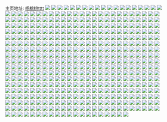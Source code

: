 主页地址: [杨桃桃tttt](https://weibo.com/u/3229241950) 
![](https://wx4.sinaimg.cn/mw2000/c07a525egy1h6fsvp24mzj20zo1jzq4a.jpg) 
![](https://wx4.sinaimg.cn/mw2000/c07a525egy1h6fr6dthxgj20ty10qn0e.jpg) 
![](https://wx4.sinaimg.cn/mw2000/c07a525egy1h6fr6f6k4zj20uy1dh78f.jpg) 
![](https://wx4.sinaimg.cn/mw2000/c07a525egy1h6fr6cyo8sj20v00wrmza.jpg) 
![](https://wx4.sinaimg.cn/mw2000/c07a525egy1h6fr6fuhzpj20wi1qatdz.jpg) 
![](https://wx4.sinaimg.cn/mw2000/c07a525egy1h6fr6gggfnj20qb1ig77z.jpg) 
![](https://wx4.sinaimg.cn/mw2000/c07a525egy1h6fr6gxahkj20to1bz76c.jpg) 
![](https://wx4.sinaimg.cn/mw2000/c07a525egy1h6fnh1cevvj20zo1sgwyg.jpg) 
![](https://wx4.sinaimg.cn/mw2000/c07a525egy1h6e7tygfkmj20u00vadhz.jpg) 
![](https://wx4.sinaimg.cn/mw2000/c07a525egy1h6cxw3gwl1j20zo2564qq.jpg) 
![](https://wx4.sinaimg.cn/mw2000/c07a525egy1h6cwy3ia9xj20zo2564qp.jpg) 
![](https://wx4.sinaimg.cn/mw2000/c07a525egy1h6cxwba4apj20zo256qv5.jpg) 
![](https://wx4.sinaimg.cn/mw2000/c07a525egy1h6cxweqiumj20zo2561kx.jpg) 
![](https://wx4.sinaimg.cn/mw2000/c07a525egy1h6cwtby5khj20zo256e3u.jpg) 
![](https://wx4.sinaimg.cn/mw2000/c07a525egy1h6cxwgshyyj20zo256qo5.jpg) 
![](https://wx4.sinaimg.cn/mw2000/c07a525egy1h6cwn1l36qj22c03401ky.jpg) 
![](https://wx4.sinaimg.cn/mw2000/c07a525egy1h6cwpfvv9xj20uq1erwfy.jpg) 
![](https://wx4.sinaimg.cn/mw2000/c07a525egy1h6cvztp5hyj22c0340e82.jpg) 
![](https://wx4.sinaimg.cn/mw2000/c07a525egy1h6cw06copgj20uw17tgmq.jpg) 
![](https://wx4.sinaimg.cn/mw2000/c07a525egy1h6bnn7qppyj21jk2237wh.jpg) 
![](https://wx4.sinaimg.cn/mw2000/c07a525egy1h6bnn6cb4vj20zk2527hi.jpg) 
![](https://wx4.sinaimg.cn/mw2000/c07a525egy1h69m5rhv21j22bc334n83.jpg) 
![](https://wx4.sinaimg.cn/mw2000/c07a525egy1h69m5t77t0j22bc3347ge.jpg) 
![](https://wx4.sinaimg.cn/mw2000/c07a525egy1h69m5no7cbj20zo0i875o.jpg) 
![](https://wx4.sinaimg.cn/mw2000/c07a525egy1h69b8zw24cj22bc334qv6.jpg) 
![](https://wx4.sinaimg.cn/mw2000/c07a525egy1h68a88asq1j20zo1m7ws7.jpg) 
![](https://wx4.sinaimg.cn/mw2000/c07a525egy1h66agcojg5j22bc3344qt.jpg) 
![](https://wx4.sinaimg.cn/mw2000/c07a525egy1h66ag7e86fj22bc334u0x.jpg) 
![](https://wx4.sinaimg.cn/mw2000/c07a525egy1h66afr675uj22bc334b2d.jpg) 
![](https://wx4.sinaimg.cn/mw2000/c07a525egy1h66afwahbnj22bc3347wk.jpg) 
![](https://wx4.sinaimg.cn/mw2000/c07a525egy1h66afz1ni6j22bc334hdt.jpg) 
![](https://wx4.sinaimg.cn/mw2000/c07a525egy1h66ag1job6j22bc3347wi.jpg) 
![](https://wx4.sinaimg.cn/mw2000/c07a525egy1h66aftvebdj22bc334npg.jpg) 
![](https://wx4.sinaimg.cn/mw2000/c07a525egy1h66ag54uhdj22bc334dxw.jpg) 
![](https://wx4.sinaimg.cn/mw2000/c07a525egy1h66ag2tvu5j21401hcjte.jpg) 
![](https://wx4.sinaimg.cn/mw2000/c07a525egy1h65c70hgqej21o0280k06.jpg) 
![](https://wx4.sinaimg.cn/mw2000/c07a525egy1h650l7jgb5j20u01imgxb.jpg) 
![](https://wx4.sinaimg.cn/mw2000/c07a525egy1h64unuc25hj22bc3341kx.jpg) 
![](https://wx4.sinaimg.cn/mw2000/c07a525egy1h63ycaeb68j20zo0jv0wi.jpg) 
![](https://wx4.sinaimg.cn/mw2000/c07a525egy1h63ycbwa5mj20zo0t1457.jpg) 
![](https://wx4.sinaimg.cn/mw2000/c07a525ely1h63lx1s6jkj20zo2561kx.jpg) 
![](https://wx4.sinaimg.cn/mw2000/c07a525ely1h63kn78dfmj20zo2564qp.jpg) 
![](https://wx4.sinaimg.cn/mw2000/c07a525egy1h61aw96oxxj20ty15gtak.jpg) 
![](https://wx4.sinaimg.cn/mw2000/c07a525egy1h61aw7s58ij20zo0po403.jpg) 
![](https://wx4.sinaimg.cn/mw2000/c07a525egy1h617lg4hs4j20nq1gc7ax.jpg) 
![](https://wx4.sinaimg.cn/mw2000/c07a525egy1h617lgs1yrj219k1tkk44.jpg) 
![](https://wx4.sinaimg.cn/mw2000/c07a525egy1h617lf5cemj219k1tkws4.jpg) 
![](https://wx4.sinaimg.cn/mw2000/c07a525egy1h60hiu7wnkj20v11lz75q.jpg) 
![](https://wx4.sinaimg.cn/mw2000/c07a525egy1h60hiuukwuj20ls0t249a.jpg) 
![](https://wx4.sinaimg.cn/mw2000/c07a525egy1h60hitekz2j20lc0sgn6a.jpg) 
![](https://wx4.sinaimg.cn/mw2000/c07a525egy1h60hivm4lxj20kq0ron76.jpg) 
![](https://wx4.sinaimg.cn/mw2000/c07a525egy1h600rm5k0sj22bc334x6p.jpg) 
![](https://wx4.sinaimg.cn/mw2000/a66d0169ly8h5z9e6ozhkj22bc3347ki.jpg) 
![](https://wx4.sinaimg.cn/mw2000/a66d0169ly8h5z9e7ttx0j22bc334n8a.jpg) 
![](https://wx4.sinaimg.cn/mw2000/a66d0169ly8h5z9eed1wgj22bc334n5l.jpg) 
![](https://wx4.sinaimg.cn/mw2000/a66d0169ly8h5z9eg6wgej22bc334woc.jpg) 
![](https://wx4.sinaimg.cn/mw2000/a66d0169ly8h5z9el8ah0j22bc33449b.jpg) 
![](https://wx4.sinaimg.cn/mw2000/a66d0169ly8h5z9es1w3tj22bc334x6q.jpg) 
![](https://wx4.sinaimg.cn/mw2000/c07a525egy1h5xxedwytcj20zo1tih4k.jpg) 
![](https://wx4.sinaimg.cn/mw2000/c07a525egy1h5x5zv14k1j20zo0jit9n.jpg) 
![](https://wx4.sinaimg.cn/mw2000/c07a525egy1h5x52gbjbcj22bc3347wh.jpg) 
![](https://wx4.sinaimg.cn/mw2000/c07a525egy1h5x52iyko8j22bc334b2a.jpg) 
![](https://wx4.sinaimg.cn/mw2000/c07a525egy1h5x52ldcv9j22bc3341ky.jpg) 
![](https://wx4.sinaimg.cn/mw2000/c07a525egy1h5x52bs1h5j22bc3341kx.jpg) 
![](https://wx4.sinaimg.cn/mw2000/c07a525egy1h5x52ndekcj22bc334x6p.jpg) 
![](https://wx4.sinaimg.cn/mw2000/c07a525egy1h5x52q52tsj22bc334e82.jpg) 
![](https://wx4.sinaimg.cn/mw2000/c07a525egy1h5x52tnimmj22bc3347wi.jpg) 
![](https://wx4.sinaimg.cn/mw2000/c07a525egy1h5x52wb1i0j23342bcb2a.jpg) 
![](https://wx4.sinaimg.cn/mw2000/c07a525egy1h5x52y98qzj22bc334tfb.jpg) 
![](https://wx4.sinaimg.cn/mw2000/c07a525egy1h5x53ec9dyj214014013z.jpg) 
![](https://wx4.sinaimg.cn/mw2000/c07a525egy1h5x53gz7zoj22c02c0b2a.jpg) 
![](https://wx4.sinaimg.cn/mw2000/c07a525egy1h5x53n3p6nj22c02c04qr.jpg) 
![](https://wx4.sinaimg.cn/mw2000/c07a525egy1h5x53d28kdj22c02c04bj.jpg) 
![](https://wx4.sinaimg.cn/mw2000/c07a525egy1h5x53a4ntuj22c02c07jx.jpg) 
![](https://wx4.sinaimg.cn/mw2000/c07a525egy1h5x530uwsij22bb332jz7.jpg) 
![](https://wx4.sinaimg.cn/mw2000/c07a525egy1h5x5345bfkj22bb332wtc.jpg) 
![](https://wx4.sinaimg.cn/mw2000/c07a525egy1h5x537ab3ij22bb332ti9.jpg) 
![](https://wx4.sinaimg.cn/mw2000/c07a525egy1h5x2c1ksjsj22bc334x6r.jpg) 
![](https://wx4.sinaimg.cn/mw2000/c07a525egy1h5x2c38w14j22bc334b2a.jpg) 
![](https://wx4.sinaimg.cn/mw2000/c07a525egy1h5x2c4pislj22bc3341ky.jpg) 
![](https://wx4.sinaimg.cn/mw2000/c07a525egy1h5x2c72antj22bc334u0z.jpg) 
![](https://wx4.sinaimg.cn/mw2000/c07a525egy1h5x2c8j5doj22bc33447b.jpg) 
![](https://wx4.sinaimg.cn/mw2000/c07a525egy1h5x2caeikwj22bc3347hz.jpg) 
![](https://wx4.sinaimg.cn/mw2000/c07a525egy1h5ws9k0a1xj22bc334nfb.jpg) 
![](https://wx4.sinaimg.cn/mw2000/c07a525egy1h5wo9khbztj20ju0qgq3h.jpg) 
![](https://wx4.sinaimg.cn/mw2000/c07a525egy1h5wo9m436lj20zo1oo4fq.jpg) 
![](https://wx4.sinaimg.cn/mw2000/c07a525egy1h5wo9k0yxaj20zo1p8wht.jpg) 
![](https://wx4.sinaimg.cn/mw2000/c07a525egy1h5vryomtaij20ux1a5q8p.jpg) 
![](https://wx4.sinaimg.cn/mw2000/c07a525egy1h5slss6mbwj20u00npjw3.jpg) 
![](https://wx4.sinaimg.cn/mw2000/c07a525egy1h5slty9upyj20u01ex782.jpg) 
![](https://wx4.sinaimg.cn/mw2000/c07a525egy1h5sltx2yd7j20u00b10uj.jpg) 
![](https://wx4.sinaimg.cn/mw2000/a66d0169ly8h5sg8vpyxhj22bc3341kz.jpg) 
![](https://wx4.sinaimg.cn/mw2000/a66d0169ly8h5sg8xehcnj22bc3341kz.jpg) 
![](https://wx4.sinaimg.cn/mw2000/a66d0169ly8h5sg8z026oj22bc3341ky.jpg) 
![](https://wx4.sinaimg.cn/mw2000/a66d0169ly8h5sg91v9d2j22bc334e82.jpg) 
![](https://wx4.sinaimg.cn/mw2000/a66d0169ly8h5sg93gk7cj22bc3341ky.jpg) 
![](https://wx4.sinaimg.cn/mw2000/a66d0169ly8h5sg95bz7vj21o32847wh.jpg) 
![](https://wx4.sinaimg.cn/mw2000/c07a525egy1h5sh68zj1zj20zo256x6p.jpg) 
![](https://wx4.sinaimg.cn/mw2000/c07a525egy1h5sfn80oaaj21o02yo7wh.jpg) 
![](https://wx4.sinaimg.cn/mw2000/c07a525egy1h5sfn99801j21o02yob29.jpg) 
![](https://wx4.sinaimg.cn/mw2000/c07a525egy1h5sfna5w4lj21o02yo1kx.jpg) 
![](https://wx4.sinaimg.cn/mw2000/c07a525egy1h5sfnaxvipj21o02yoqnm.jpg) 
![](https://wx4.sinaimg.cn/mw2000/c07a525egy1h5sfnbqf5hj21o02yone0.jpg) 
![](https://wx4.sinaimg.cn/mw2000/c07a525egy1h5sfncgrncj21o02yoq4f.jpg) 
![](https://wx4.sinaimg.cn/mw2000/c07a525egy1h5rk6wb6bwj20uq1je0yy.jpg) 
![](https://wx4.sinaimg.cn/mw2000/c07a525egy1h5rk6xn4jmj20vb1lmgv3.jpg) 
![](https://wx4.sinaimg.cn/mw2000/c07a525egy1h5rk6yqm1dj20vb1mqq86.jpg) 
![](https://wx4.sinaimg.cn/mw2000/c07a525egy1h5rk70dsq7j20n0157gr4.jpg) 
![](https://wx4.sinaimg.cn/mw2000/c07a525egy1h5rk72dj1lj20n013vtes.jpg) 
![](https://wx4.sinaimg.cn/mw2000/c07a525egy1h5rk754o1vj20zk0zkn2n.jpg) 
![](https://wx4.sinaimg.cn/mw2000/c07a525egy1h5rk776qugj20zk0zk7ap.jpg) 
![](https://wx4.sinaimg.cn/mw2000/c07a525egy1h5rk785o9dj20zk0qojw7.jpg) 
![](https://wx4.sinaimg.cn/mw2000/c07a525egy1h5rkp2mzb4j20zo17d7cs.jpg) 
![](https://wx4.sinaimg.cn/mw2000/c07a525ely1h5rh7rv1olj22c03407wi.jpg) 
![](https://wx4.sinaimg.cn/mw2000/c07a525ely1h5psp7xm8mj20v90p744g.jpg) 
![](https://wx4.sinaimg.cn/mw2000/c07a525ely1h5psp7qmhlj20fr0ahwgz.jpg) 
![](https://wx4.sinaimg.cn/mw2000/c07a525ely1h5p6db90fvj20uy0shwiy.jpg) 
![](https://wx4.sinaimg.cn/mw2000/c07a525ely1h5p6dbjhjwj20tw13w7ec.jpg) 
![](https://wx4.sinaimg.cn/mw2000/c07a525ely1h5p0w829osj20zo256hdt.jpg) 
![](https://wx4.sinaimg.cn/mw2000/c07a525ely1h5p0e9y1adj20zo171ane.jpg) 
![](https://wx4.sinaimg.cn/mw2000/c07a525ely1h5p0e9ire8j20zo0e90x8.jpg) 
![](https://wx4.sinaimg.cn/mw2000/c07a525ely1h5ovn7ikh9j22bc334qv7.jpg) 
![](https://wx4.sinaimg.cn/mw2000/c07a525ely1h5ovn8n4xtj22bc334qv7.jpg) 
![](https://wx4.sinaimg.cn/mw2000/c07a525ely1h5ovn9ras1j22bc334qv7.jpg) 
![](https://wx4.sinaimg.cn/mw2000/c07a525ely1h5ovn6fyo1j22bc334npf.jpg) 
![](https://wx4.sinaimg.cn/mw2000/b10c1bc2ly1h5nshmc2ubj208c07j0sq.jpg) 
![](https://wx4.sinaimg.cn/mw2000/c07a525ely1h5okqjqnjjj22bc334b2a.jpg) 
![](https://wx4.sinaimg.cn/mw2000/c07a525ely1h5okqiyc2yj22bc3341ky.jpg) 
![](https://wx4.sinaimg.cn/mw2000/c07a525ely1h5okqkoxmkj22bc334qv6.jpg) 
![](https://wx4.sinaimg.cn/mw2000/c07a525ely1h5okt2cukdj22bc334u0y.jpg) 
![](https://wx4.sinaimg.cn/mw2000/c07a525ely1h5okt1fckoj22bc334u0y.jpg) 
![](https://wx4.sinaimg.cn/mw2000/c07a525ely1h5okt3mcszj22bc334qv6.jpg) 
![](https://wx4.sinaimg.cn/mw2000/c07a525ely1h5nz73juoyj20xc0xc77s.jpg) 
![](https://wx4.sinaimg.cn/mw2000/c07a525ely1h5nz73tgbxj20zo0b7gn7.jpg) 
![](https://wx4.sinaimg.cn/mw2000/c07a525ely1h5nz742i3aj20p00xcwjz.jpg) 
![](https://wx4.sinaimg.cn/mw2000/c07a525ely1h5nytqd0pdj20m80m875h.jpg) 
![](https://wx4.sinaimg.cn/mw2000/c07a525ely1h5nytqn2iwj20m80m8q61.jpg) 
![](https://wx4.sinaimg.cn/mw2000/c07a525ely1h5noy6b7uxj20zo256b29.jpg) 
![](https://wx4.sinaimg.cn/mw2000/c07a525ely1h5mosn16tlj20zo256b29.jpg) 
![](https://wx4.sinaimg.cn/mw2000/c07a525ely1h5mosorovfj20zo256qsf.jpg) 
![](https://wx4.sinaimg.cn/mw2000/c07a525ely1h5mosp2p8bj20zo2561eu.jpg) 
![](https://wx4.sinaimg.cn/mw2000/c07a525ely1h5mospiw1vj20zo256av1.jpg) 
![](https://wx4.sinaimg.cn/mw2000/c07a525ely1h5mosqc9oqj20sg0sgn4s.jpg) 
![](https://wx4.sinaimg.cn/mw2000/c07a525ely1h5mosqid4xj20lc0sg0wo.jpg) 
![](https://wx4.sinaimg.cn/mw2000/c07a525ely1h5motxvd63j20zo2567wh.jpg) 
![](https://wx4.sinaimg.cn/mw2000/c07a525ely1h5motu81mzj20zo2567wh.jpg) 
![](https://wx4.sinaimg.cn/mw2000/c07a525ely1h5motw2kycj20zo256u0x.jpg) 
![](https://wx4.sinaimg.cn/mw2000/c07a525ely1h5mosq2sb0j20zk1bd492.jpg) 
![](https://wx4.sinaimg.cn/mw2000/c07a525ely1h5mosqr1t6j20zk1be7l1.jpg) 
![](https://wx4.sinaimg.cn/mw2000/c07a525ely1h5mosqz7byj20zk1be7ls.jpg) 
![](https://wx4.sinaimg.cn/mw2000/c07a525ely1h5mosr9axtj20zk1be1bn.jpg) 
![](https://wx4.sinaimg.cn/mw2000/c07a525ely1h5mosria4sj20zk1benfs.jpg) 
![](https://wx4.sinaimg.cn/mw2000/c07a525ely1h5mosrr3hfj20zk1be7mq.jpg) 
![](https://wx4.sinaimg.cn/mw2000/c07a525ely1h5moss8rsxj20zk1bewvo.jpg) 
![](https://wx4.sinaimg.cn/mw2000/c07a525ely1h5mossmw2pj20zk1be1a3.jpg) 
![](https://wx4.sinaimg.cn/mw2000/c07a525ely1h5moslt8x6j20zk1bewsh.jpg) 
![](https://wx4.sinaimg.cn/mw2000/c07a525ely1h5lnya264bj20u0140teg.jpg) 
![](https://wx4.sinaimg.cn/mw2000/c07a525ely1h5lnyac2xqj20u013z46w.jpg) 
![](https://wx4.sinaimg.cn/mw2000/c07a525ely1h5lnyanzyzj20zk1be4aq.jpg) 
![](https://wx4.sinaimg.cn/mw2000/c07a525ely1h5lnyazf48j20zk1187dk.jpg) 
![](https://wx4.sinaimg.cn/mw2000/c07a525ely1h5lnybd0zvj20zk1ben7b.jpg) 
![](https://wx4.sinaimg.cn/mw2000/c07a525ely1h5lnybo8l8j20mi0tztcy.jpg) 
![](https://wx4.sinaimg.cn/mw2000/c07a525ely1h5lnyc0q9cj20zk0zkdo8.jpg) 
![](https://wx4.sinaimg.cn/mw2000/c07a525ely1h5lny9nsfnj20zj1bedss.jpg) 
![](https://wx4.sinaimg.cn/mw2000/c07a525ely1h5lnyqkihuj20u013z111.jpg) 
![](https://wx4.sinaimg.cn/mw2000/c07a525ely1h5k7wrvkwjj20mi0u0th8.jpg) 
![](https://wx4.sinaimg.cn/mw2000/c07a525ely1h5jwkoxfvzj20zo256ty4.jpg) 
![](https://wx4.sinaimg.cn/mw2000/c07a525ely1h5jwkohispj20zo256nmd.jpg) 
![](https://wx4.sinaimg.cn/mw2000/c07a525ely1h5iqj9rrlvj20zo256qtk.jpg) 
![](https://wx4.sinaimg.cn/mw2000/c07a525ely1h5iqj7c0gyj20zo256nhc.jpg) 
![](https://wx4.sinaimg.cn/mw2000/c07a525ely1h5i4lr17bxj20zo0to43p.jpg) 
![](https://wx4.sinaimg.cn/mw2000/c07a525ely1h5i4ls911mj20zo0rvgtd.jpg) 
![](https://wx4.sinaimg.cn/mw2000/c07a525ely1h5hxquxh86j21o02807wi.jpg) 
![](https://wx4.sinaimg.cn/mw2000/c07a525ely1h5hxqwji4ej21o0280b2a.jpg) 
![](https://wx4.sinaimg.cn/mw2000/c07a525ely1h5i3twdqnjj21mv1mv7wh.jpg) 
![](https://wx4.sinaimg.cn/mw2000/c07a525ely1h5hxqzcyyij22802yonpe.jpg) 
![](https://wx4.sinaimg.cn/mw2000/c07a525ely1h5hxqztx0qj2140140wk5.jpg) 
![](https://wx4.sinaimg.cn/mw2000/c07a525ely1h5hxqxdk5dj21cz1czawy.jpg) 
![](https://wx4.sinaimg.cn/mw2000/c07a525ely1h5i3txfgp5j22bc3341kx.jpg) 
![](https://wx4.sinaimg.cn/mw2000/c07a525ely1h5hvw57kt2j20l00eb3zs.jpg) 
![](https://wx4.sinaimg.cn/mw2000/c07a525ely1h5hvw4y4jpj20ut0jv0v4.jpg) 
![](https://wx4.sinaimg.cn/mw2000/c07a525ely1h5hvw5qq0xj20u01nntfp.jpg) 
![](https://wx4.sinaimg.cn/mw2000/c07a525ely1h5how39qafj20u00u00xv.jpg) 
![](https://wx4.sinaimg.cn/mw2000/c07a525ely1h5guloanczj20u01sxgvk.jpg) 
![](https://wx4.sinaimg.cn/mw2000/c07a525ely1h5gulntgufj20u01sxn4i.jpg) 
![](https://wx4.sinaimg.cn/mw2000/c07a525ely1h5gsb8td84j20u0140tfb.jpg) 
![](https://wx4.sinaimg.cn/mw2000/c07a525ely1h5gsb928u6j20u0140jy9.jpg) 
![](https://wx4.sinaimg.cn/mw2000/c07a525ely1h5gs01cy0oj20u0140dlt.jpg) 
![](https://wx4.sinaimg.cn/mw2000/c07a525ely1h5gs011x6yj20u01400zp.jpg) 
![](https://wx4.sinaimg.cn/mw2000/c07a525ely1h5gr9scq8bj20zo2561kx.jpg) 
![](https://wx4.sinaimg.cn/mw2000/c07a525ely1h5gq2erl88j20u01hdtdw.jpg) 
![](https://wx4.sinaimg.cn/mw2000/c07a525ely1h5gq2dp0vcj20u01sx79w.jpg) 
![](https://wx4.sinaimg.cn/mw2000/c07a525ely1h5gq2gb1qzj20u01sxdma.jpg) 
![](https://wx4.sinaimg.cn/mw2000/c07a525ely1h5gq2l4z1jj20u01sx11k.jpg) 
![](https://wx4.sinaimg.cn/mw2000/b10c1bc2ly1h51oih88jxj208c08c0sz.jpg) 
![](https://wx4.sinaimg.cn/mw2000/c07a525ely1h5fhy68904j20ku1gcala.jpg) 
![](https://wx4.sinaimg.cn/mw2000/c07a525ely1h5fhy6px67j20u00u0dnt.jpg) 
![](https://wx4.sinaimg.cn/mw2000/c07a525ely1h5fhy6y1s2j20u00u0th4.jpg) 
![](https://wx4.sinaimg.cn/mw2000/c07a525ely1h5fhy77c52j20u00u0dp1.jpg) 
![](https://wx4.sinaimg.cn/mw2000/c07a525ely1h5fhy7ea67j20u00u0tdb.jpg) 
![](https://wx4.sinaimg.cn/mw2000/c07a525ely1h5fhy4yo8uj20u00u0jxh.jpg) 
![](https://wx4.sinaimg.cn/mw2000/c07a525ely1h5fhy7jwamj20u00u0dod.jpg) 
![](https://wx4.sinaimg.cn/mw2000/c07a525ely1h5fhy7qt41j20u00u044j.jpg) 
![](https://wx4.sinaimg.cn/mw2000/c07a525ely1h5fhy8fvmzj20u00u0n3n.jpg) 
![](https://wx4.sinaimg.cn/mw2000/c07a525ely1h5fhy6hnznj20u00u0tg6.jpg) 
![](https://wx4.sinaimg.cn/mw2000/c07a525ely1h5fhy7yxs7j20u00u0jwe.jpg) 
![](https://wx4.sinaimg.cn/mw2000/c07a525ely1h5fcv5zz2fj20qm0d10te.jpg) 
![](https://wx4.sinaimg.cn/mw2000/c07a525ely1h5eadzcgh1j20m80m8t9s.jpg) 
![](https://wx4.sinaimg.cn/mw2000/c07a525ely1h5eabepf3nj20rs0rsjs7.jpg) 
![](https://wx4.sinaimg.cn/mw2000/c07a525ely1h5eabewu1mj20m80m8dgd.jpg) 
![](https://wx4.sinaimg.cn/mw2000/c07a525ely1h5eabffy8qj20m80m8aac.jpg) 
![](https://wx4.sinaimg.cn/mw2000/c07a525ely1h5eabecb4mj20m80m80t4.jpg) 
![](https://wx4.sinaimg.cn/mw2000/c07a525ely1h5d8nd37qaj20u00u0aiw.jpg) 
![](https://wx4.sinaimg.cn/mw2000/c07a525ely1h5d41gu39hj20u00u00x9.jpg) 
![](https://wx4.sinaimg.cn/mw2000/c07a525ely1h5d41hk9cgj20u00u0jvo.jpg) 
![](https://wx4.sinaimg.cn/mw2000/c07a525ely1h5d41hyg3yj20u00u0af3.jpg) 
![](https://wx4.sinaimg.cn/mw2000/c07a525ely1h5d41ie8ehj20u00u0n1g.jpg) 
![](https://wx4.sinaimg.cn/mw2000/c07a525ely1h5d41inwx8j20u00u0aei.jpg) 
![](https://wx4.sinaimg.cn/mw2000/c07a525ely1h5d41j233xj20u00u0q74.jpg) 
![](https://wx4.sinaimg.cn/mw2000/c07a525ely1h5d41jhdt2j20u00u0agb.jpg) 
![](https://wx4.sinaimg.cn/mw2000/c07a525ely1h5d41jrrvsj20u00u0gr8.jpg) 
![](https://wx4.sinaimg.cn/mw2000/c07a525ely1h5d41jxpizj20u00u0gpu.jpg) 
![](https://wx4.sinaimg.cn/mw2000/c07a525ely1h5d41k6170j20u00u0gpm.jpg) 
![](https://wx4.sinaimg.cn/mw2000/c07a525ely1h5d41khp1fj20u00u078b.jpg) 
![](https://wx4.sinaimg.cn/mw2000/c07a525ely1h5d41kp4aoj20u00u00xy.jpg) 
![](https://wx4.sinaimg.cn/mw2000/c07a525ely1h5d41lbjynj20u00u0n1k.jpg) 
![](https://wx4.sinaimg.cn/mw2000/c07a525ely1h5d41gdmbrj20u00u0gqz.jpg) 
![](https://wx4.sinaimg.cn/mw2000/c07a525ely1h5d41lssm3j20u00u0gs8.jpg) 
![](https://wx4.sinaimg.cn/mw2000/c07a525ely1h5d41mcd4dj20u00u0gs4.jpg) 
![](https://wx4.sinaimg.cn/mw2000/c07a525ely1h5d41my0sdj20u00u0jyk.jpg) 
![](https://wx4.sinaimg.cn/mw2000/c07a525ely1h5d41nrvjmj20u00u0q9r.jpg) 
![](https://wx4.sinaimg.cn/mw2000/c07a525ely1h5cygjgy7rj2140140k11.jpg) 
![](https://wx4.sinaimg.cn/mw2000/c07a525ely1h5cygjs3cdj21401hckgi.jpg) 
![](https://wx4.sinaimg.cn/mw2000/c07a525ely1h5cygk4xrxj20rs10gh1h.jpg) 
![](https://wx4.sinaimg.cn/mw2000/c07a525ely1h5cygkd8r8j20rs10gtnl.jpg) 
![](https://wx4.sinaimg.cn/mw2000/c07a525ely1h5cygkrh7fj20rs10g7ju.jpg) 
![](https://wx4.sinaimg.cn/mw2000/c07a525ely1h5cygl5ngoj20zk1aoe07.jpg) 
![](https://wx4.sinaimg.cn/mw2000/c07a525ely1h5cyglgtnqj20rs10g7j6.jpg) 
![](https://wx4.sinaimg.cn/mw2000/c07a525ely1h5cygmg5okj22bc334e82.jpg) 
![](https://wx4.sinaimg.cn/mw2000/c07a525ely1h5cygj1ea3j22bc334u0x.jpg) 
![](https://wx4.sinaimg.cn/mw2000/b10c1bc2ly1h59yscm4afj208c08at91.jpg) 
![](https://wx4.sinaimg.cn/mw2000/c07a525ely1h5c0y9o7mqj20zo1t918c.jpg) 
![](https://wx4.sinaimg.cn/mw2000/c07a525ely1h5c0y998oyj20zo0d10v2.jpg) 
![](https://wx4.sinaimg.cn/mw2000/c07a525ely1h5c0ya0t44j20u00zydn1.jpg) 
![](https://wx4.sinaimg.cn/mw2000/c07a525ely1h5buwmcg7dj22c02c0npd.jpg) 
![](https://wx4.sinaimg.cn/mw2000/c07a525ely1h5b16sw95zj20zk1bfwoq.jpg) 
![](https://wx4.sinaimg.cn/mw2000/c07a525ely1h5b16t86y3j20zk1bf15o.jpg) 
![](https://wx4.sinaimg.cn/mw2000/c07a525ely1h5b16thvqdj20zk1be7as.jpg) 
![](https://wx4.sinaimg.cn/mw2000/c07a525ely1h5b16tppy2j20zk1beafd.jpg) 
![](https://wx4.sinaimg.cn/mw2000/c07a525ely1h5b16ty8xqj20ku0rrdi6.jpg) 
![](https://wx4.sinaimg.cn/mw2000/c07a525ely1h5b16u3en6j20ku0rr76g.jpg) 
![](https://wx4.sinaimg.cn/mw2000/c07a525ely1h5b16ua9kdj20ku0rrtam.jpg) 
![](https://wx4.sinaimg.cn/mw2000/c07a525ely1h5b16uhc2cj20ku0rrmyt.jpg) 
![](https://wx4.sinaimg.cn/mw2000/c07a525ely1h5b0wdka4jj21401hc4it.jpg) 
![](https://wx4.sinaimg.cn/mw2000/c07a525ely1h5b0wduboij21401hcqr4.jpg) 
![](https://wx4.sinaimg.cn/mw2000/c07a525ely1h5b0wd7xgij21ce1sjhdt.jpg) 
![](https://wx4.sinaimg.cn/mw2000/c07a525ely1h5auut6076j22c02c0kjl.jpg) 
![](https://wx4.sinaimg.cn/mw2000/c07a525ely1h5auus3o5zj22c02c0u0x.jpg) 
![](https://wx4.sinaimg.cn/mw2000/a66d0169ly8h59why3qjzj21o0280x6q.jpg) 
![](https://wx4.sinaimg.cn/mw2000/a66d0169ly8h59wi13411j21o0280npe.jpg) 
![](https://wx4.sinaimg.cn/mw2000/a66d0169ly8h59wib72pcj23aw6lsnpg.jpg) 
![](https://wx4.sinaimg.cn/mw2000/a66d0169ly8h59widy0rfj21vg1elu0x.jpg) 
![](https://wx4.sinaimg.cn/mw2000/a66d0169ly8h59wigjel6j2142142qml.jpg) 
![](https://wx4.sinaimg.cn/mw2000/a66d0169ly8h59wiijftzj215d15d1kx.jpg) 
![](https://wx4.sinaimg.cn/mw2000/a66d0169ly8h59wilpdfvj21o0280b2a.jpg) 
![](https://wx4.sinaimg.cn/mw2000/a66d0169ly8h59wiolqd4j21o0280e82.jpg) 
![](https://wx4.sinaimg.cn/mw2000/a66d0169ly8h59wirqzz3j21o0280u0y.jpg) 
![](https://wx4.sinaimg.cn/mw2000/c07a525ely1h59sq0lqamj20k00qo0w3.jpg) 
![](https://wx4.sinaimg.cn/mw2000/c07a525ely1h59mm4ucjuj20zo1suqlz.jpg) 
![](https://wx4.sinaimg.cn/mw2000/c07a525ely1h58hs0xl3oj20zo1tfni4.jpg) 
![](https://wx4.sinaimg.cn/mw2000/c07a525ely1h58hs0e3q9j20zo1pgne4.jpg) 
![](https://wx4.sinaimg.cn/mw2000/c07a525ely1h57wu3kw1yj20zo0lgjwf.jpg) 
![](https://wx4.sinaimg.cn/mw2000/c07a525ely1h57phldoo2j20zo1gedtj.jpg) 
![](https://wx4.sinaimg.cn/mw2000/c07a525ely1h57phmj1sqj20zo1tx7l5.jpg) 
![](https://wx4.sinaimg.cn/mw2000/c07a525ely1h57gzgh8knj22c0340kjl.jpg) 
![](https://wx4.sinaimg.cn/mw2000/c07a525ely1h57cgb1rqyj20zo1s8k76.jpg) 
![](https://wx4.sinaimg.cn/mw2000/c07a525ely1h57cgaeuksj20zo1s9aqf.jpg) 
![](https://wx4.sinaimg.cn/mw2000/c07a525ely1h57c8xia29j21o0280b2a.jpg) 
![](https://wx4.sinaimg.cn/mw2000/c07a525ely1h578gtjkocj21dj1q5b29.jpg) 
![](https://wx4.sinaimg.cn/mw2000/c07a525ely1h56qa3l58nj20zo1ayn28.jpg) 
![](https://wx4.sinaimg.cn/mw2000/c07a525ely1h56g4nvhi9j22560zokjl.jpg) 
![](https://wx4.sinaimg.cn/mw2000/c07a525ely1h56fb7ofyej22c0340b2b.jpg) 
![](https://wx4.sinaimg.cn/mw2000/c07a525ely1h56csed841j22c0340npe.jpg) 
![](https://wx4.sinaimg.cn/mw2000/c07a525ely1h56cubcv0ij22c0340hdu.jpg) 
![](https://wx4.sinaimg.cn/mw2000/c07a525ely1h556yodrmlj20ku0rsdhz.jpg) 
![](https://wx4.sinaimg.cn/mw2000/c07a525ely1h5540u5lxej20zo1i9qib.jpg) 
![](https://wx4.sinaimg.cn/mw2000/c07a525ely1h538jiq67hj22c02c0x6p.jpg) 
![](https://wx4.sinaimg.cn/mw2000/c07a525ely1h538jhnppvj22c02c0x6p.jpg) 
![](https://wx4.sinaimg.cn/mw2000/c07a525ely1h538jjnuimj22c02c01ky.jpg) 
![](https://wx4.sinaimg.cn/mw2000/c07a525ely1h52v2lquz7j21o0280u0x.jpg) 
![](https://wx4.sinaimg.cn/mw2000/c07a525ely1h50ldyafh0j20zo0eiabp.jpg) 
![](https://wx4.sinaimg.cn/mw2000/c07a525ely1h50kayyuigj20uy167agl.jpg) 
![](https://wx4.sinaimg.cn/mw2000/c07a525ely1h50jehxlwnj20wp0if41x.jpg) 
![](https://wx4.sinaimg.cn/mw2000/c07a525ely1h4zm06x4bkj22bc334hdu.jpg) 
![](https://wx4.sinaimg.cn/mw2000/c07a525ely1h4zm07r91bj22bc3341kz.jpg) 
![](https://wx4.sinaimg.cn/mw2000/c07a525ely1h4zm08x7otj23342bchdu.jpg) 
![](https://wx4.sinaimg.cn/mw2000/c07a525ely1h4zm09z6ujj22bc3344qq.jpg) 
![](https://wx4.sinaimg.cn/mw2000/c07a525ely1h4zm0bdep2j22bc3344qq.jpg) 
![](https://wx4.sinaimg.cn/mw2000/c07a525ely1h4zm0411m8j22bc334kjm.jpg) 
![](https://wx4.sinaimg.cn/mw2000/c07a525ely1h4zm031xl0j22bc3341kz.jpg) 
![](https://wx4.sinaimg.cn/mw2000/c07a525ely1h4zm05ifcpj22bc334e83.jpg) 
![](https://wx4.sinaimg.cn/mw2000/c07a525ely1h4zm024t5tj22bc3344qq.jpg) 
![](https://wx4.sinaimg.cn/mw2000/c07a525ely1h4z5jnvtd8j22c0340hdu.jpg) 
![](https://wx4.sinaimg.cn/mw2000/c07a525ely1h4z6tmjzrhj21b21qrdva.jpg) 
![](https://wx4.sinaimg.cn/mw2000/c07a525ely1h4z6tn6brmj22c0340b29.jpg) 
![](https://wx4.sinaimg.cn/mw2000/c07a525ely1h4z6to4y94j22c0340npd.jpg) 
![](https://wx4.sinaimg.cn/mw2000/c07a525ely1h4z6tp3fw2j22c0340kjl.jpg) 
![](https://wx4.sinaimg.cn/mw2000/c07a525ely1h4z6tq8zfjj22c0340hdt.jpg) 
![](https://wx4.sinaimg.cn/mw2000/c07a525ely1h4yns0we5vj20zo1tlgus.jpg) 
![](https://wx4.sinaimg.cn/mw2000/c07a525ely1h4ymv7aicoj22c0340e82.jpg) 
![](https://wx4.sinaimg.cn/mw2000/c07a525ely1h4ymc9ts4mj20qw0gvq5g.jpg) 
![](https://wx4.sinaimg.cn/mw2000/c07a525ely1h4yf5m651cj20zk1bfaid.jpg) 
![](https://wx4.sinaimg.cn/mw2000/c07a525ely1h4yf5mhac0j20zk16ddoc.jpg) 
![](https://wx4.sinaimg.cn/mw2000/c07a525ely1h4yf7jadztj20u01hsgzj.jpg) 
![](https://wx4.sinaimg.cn/mw2000/c07a525ely1h4yf7gfhblj20u01eegtq.jpg) 
![](https://wx4.sinaimg.cn/mw2000/c07a525ely1h4vwwtnwjpj20zo256dxd.jpg) 
![](https://wx4.sinaimg.cn/mw2000/c07a525ely1h4uj0qa1voj20jr0qcq9q.jpg) 
![](https://wx4.sinaimg.cn/mw2000/c07a525ely1h4tm34lvraj22c0340kjm.jpg) 
![](https://wx4.sinaimg.cn/mw2000/c07a525ely1h4tlwkrdsvj21981obqgv.jpg) 
![](https://wx4.sinaimg.cn/mw2000/c07a525ely1h4teog9dqij20zo16vaig.jpg) 
![](https://wx4.sinaimg.cn/mw2000/c07a525ely1h4se4gmwkzj20u0140q7f.jpg) 
![](https://wx4.sinaimg.cn/mw2000/c07a525ely1h4saybrz5ej20u0140qe5.jpg) 
![](https://wx4.sinaimg.cn/mw2000/c07a525ely1h4sayd8ndgj20u0140wtn.jpg) 
![](https://wx4.sinaimg.cn/mw2000/c07a525ely1h4saydjmmpj20u01407hp.jpg) 
![](https://wx4.sinaimg.cn/mw2000/c07a525ely1h4saycdqn3j20u0140gqm.jpg) 
![](https://wx4.sinaimg.cn/mw2000/c07a525ely1h4saycm0izj20u0140q85.jpg) 
![](https://wx4.sinaimg.cn/mw2000/c07a525ely1h4sayagzpuj20u0140te9.jpg) 
![](https://wx4.sinaimg.cn/mw2000/c07a525ely1h4sayazm7yj20u0140qbq.jpg) 
![](https://wx4.sinaimg.cn/mw2000/c07a525ely1h4sayb8fsdj20u014011d.jpg) 
![](https://wx4.sinaimg.cn/mw2000/c07a525ely1h4sayar64pj20u0140ain.jpg) 
![](https://wx4.sinaimg.cn/mw2000/c07a525ely1h4sa77i2trj20u04607wh.jpg) 
![](https://wx4.sinaimg.cn/mw2000/c07a525ely1h4sa784la2j20u02i07n1.jpg) 
![](https://wx4.sinaimg.cn/mw2000/c07a525ely1h4sa78kh9nj20u00u0n6b.jpg) 
![](https://wx4.sinaimg.cn/mw2000/c07a525ely1h4rntpp708j215o0rk0xf.jpg) 
![](https://wx4.sinaimg.cn/mw2000/c07a525ely1h4rnphglx8j20u00u079a.jpg) 
![](https://wx4.sinaimg.cn/mw2000/c07a525ely1h4rieg6oznj20u01cmgur.jpg) 
![](https://wx4.sinaimg.cn/mw2000/c07a525ely1h4r7apbzmtj20u0140n23.jpg) 
![](https://wx4.sinaimg.cn/mw2000/c07a525ely1h4r7ap5l25j20u01400xd.jpg) 
![](https://wx4.sinaimg.cn/mw2000/c07a525ely1h4r7apyqusj20u01400xz.jpg) 
![](https://wx4.sinaimg.cn/mw2000/c07a525ely1h4q5hmpqvzj20zo0pygu1.jpg) 
![](https://wx4.sinaimg.cn/mw2000/c07a525ely1h4ox698wquj20zo211wtg.jpg) 
![](https://wx4.sinaimg.cn/mw2000/c07a525ely1h4ox69skz8j20zo212h4q.jpg) 
![](https://wx4.sinaimg.cn/mw2000/c07a525ely1h4ox6a8cqxj20zo214wvy.jpg) 
![](https://wx4.sinaimg.cn/mw2000/c07a525ely1h4ox6alsrzj20zo21atso.jpg) 
![](https://wx4.sinaimg.cn/mw2000/c07a525ely1h4ovdejz9uj20zo0pbahu.jpg) 
![](https://wx4.sinaimg.cn/mw2000/c07a525ely1h4o8p2vp5gj20zo155jz3.jpg) 
![](https://wx4.sinaimg.cn/mw2000/c07a525ely1h4o8q5ar3sj20ku0rsq7y.jpg) 
![](https://wx4.sinaimg.cn/mw2000/c07a525ely1h4o75lgvsqj20m80m8417.jpg) 
![](https://wx4.sinaimg.cn/mw2000/c07a525ely1h4o6ynz7jnj20ly0oa412.jpg) 
![](https://wx4.sinaimg.cn/mw2000/c07a525ely1h4o6yo65kzj20ly0msmyz.jpg) 
![](https://wx4.sinaimg.cn/mw2000/c07a525ely1h4nk4mmrxfj20u00mvdk3.jpg) 
![](https://wx4.sinaimg.cn/mw2000/c07a525ely1h4njhkt9t4j20u00u0n0l.jpg) 
![](https://wx4.sinaimg.cn/mw2000/c07a525ely1h4nirirpyjj212c1beqf4.jpg) 
![](https://wx4.sinaimg.cn/mw2000/a66d0169ly8h4ldci80a7j21o01o0u0x.jpg) 
![](https://wx4.sinaimg.cn/mw2000/a66d0169ly8h4ldcjb298j218l1ngqdm.jpg) 
![](https://wx4.sinaimg.cn/mw2000/a66d0169ly8h4ldcm01t4j215o1jkdq6.jpg) 
![](https://wx4.sinaimg.cn/mw2000/a66d0169ly8h4ldc69z7hj22c02c01ky.jpg) 
![](https://wx4.sinaimg.cn/mw2000/a66d0169ly8h4ldckls2oj218r1nok2x.jpg) 
![](https://wx4.sinaimg.cn/mw2000/a66d0169ly8h4ldcowkrrj22bc3347wi.jpg) 
![](https://wx4.sinaimg.cn/mw2000/c07a525ely1h4le5wg2xwj21o0280b2a.jpg) 
![](https://wx4.sinaimg.cn/mw2000/c07a525ely1h4kto5vwo1j20zo1ssaog.jpg) 
![](https://wx4.sinaimg.cn/mw2000/c07a525ely1h4k5fhawegj22c0340x6p.jpg) 
![](https://wx4.sinaimg.cn/mw2000/c07a525ely1h4k0v11mmcj22bc334b2a.jpg) 
![](https://wx4.sinaimg.cn/mw2000/c07a525ely1h4k0veslxzj22bc334x6q.jpg) 
![](https://wx4.sinaimg.cn/mw2000/a66d0169ly8h4iamllw7tj21hh1zbkjl.jpg) 
![](https://wx4.sinaimg.cn/mw2000/a66d0169ly8h4iamogc27j22bc334npf.jpg) 
![](https://wx4.sinaimg.cn/mw2000/a66d0169ly8h4iamqbuldj23342bc4qq.jpg) 
![](https://wx4.sinaimg.cn/mw2000/a66d0169ly8h4iams8y6fj22bc334x6q.jpg) 
![](https://wx4.sinaimg.cn/mw2000/a66d0169ly8h4iamu6zqgj22bc334hdu.jpg) 
![](https://wx4.sinaimg.cn/mw2000/a66d0169ly8h4ian01urtj22bc3347wj.jpg) 
![](https://wx4.sinaimg.cn/mw2000/a66d0169ly8h4iamy1w1xj22bc334b2b.jpg) 
![](https://wx4.sinaimg.cn/mw2000/a66d0169ly8h4iamwa6wfj22bc3347wj.jpg) 
![](https://wx4.sinaimg.cn/mw2000/a66d0169ly8h4ian1q152j22bc3341kz.jpg) 
![](https://wx4.sinaimg.cn/mw2000/c07a525ely1h4hytzn30lj21371g9nej.jpg) 
![](https://wx4.sinaimg.cn/mw2000/c07a525ely1h4gwc3ius8j20v215haiz.jpg) 
![](https://wx4.sinaimg.cn/mw2000/c07a525ely1h4gwd1c8ytj20vf0lxgp9.jpg) 
![](https://wx4.sinaimg.cn/mw2000/c07a525ely1h4foohhpsrj20oa0pldl6.jpg) 
![](https://wx4.sinaimg.cn/mw2000/c07a525ely1h4fo30xe5rj20m80m8gn1.jpg) 
![](https://wx4.sinaimg.cn/mw2000/c07a525ely1h4fo30r2ltj20m80m876n.jpg) 
![](https://wx4.sinaimg.cn/mw2000/c07a525ely1h4fo30hjhrj20rs0rsjsz.jpg) 
![](https://wx4.sinaimg.cn/mw2000/c07a525ely1h4fo2zve3vj20m80m83ze.jpg) 
![](https://wx4.sinaimg.cn/mw2000/c07a525ely1h4fo9woqp2j20m80m8wfg.jpg) 
![](https://wx4.sinaimg.cn/mw2000/c07a525ely1h4fo30933yj20m80m8q5b.jpg) 
![](https://wx4.sinaimg.cn/mw2000/c07a525ely1h4fo302ipgj20m80m8myg.jpg) 
![](https://wx4.sinaimg.cn/mw2000/c07a525ely1h4fo2zlb4rj20m80m8jub.jpg) 
![](https://wx4.sinaimg.cn/mw2000/c07a525ely1h4fo2zaharj20m80m8q3s.jpg) 
![](https://wx4.sinaimg.cn/mw2000/c07a525ely1h4fm159g0xj22c02c0u0x.jpg) 
![](https://wx4.sinaimg.cn/mw2000/c07a525ely1h4evjnxvhdj20t2cn27wi.jpg) 
![](https://wx4.sinaimg.cn/mw2000/a66d0169ly8h4em1fxeo3j20zo1z0wr8.jpg) 
![](https://wx4.sinaimg.cn/mw2000/a66d0169ly8h4em1gxzssj22c02c0kjm.jpg) 
![](https://wx4.sinaimg.cn/mw2000/a66d0169ly8h4em1tlf0gj22c02c0hdu.jpg) 
![](https://wx4.sinaimg.cn/mw2000/a66d0169ly8h4em1ufnx6j22c02c0u0x.jpg) 
![](https://wx4.sinaimg.cn/mw2000/a66d0169ly8h4em24bf26j22c02c01ky.jpg) 
![](https://wx4.sinaimg.cn/mw2000/a66d0169ly8h4em255ayzj22c02c0b2a.jpg) 
![](https://wx4.sinaimg.cn/mw2000/a66d0169ly8h4em2scb0gj22c02c0e82.jpg) 
![](https://wx4.sinaimg.cn/mw2000/a66d0169ly8h4em2t57pxj22c02c04qq.jpg) 
![](https://wx4.sinaimg.cn/mw2000/a66d0169ly8h4eoawhh3zj22c02c01ky.jpg) 
![](https://wx4.sinaimg.cn/mw2000/a66d0169ly8h4em36iwp3j22c02c0x6p.jpg) 
![](https://wx4.sinaimg.cn/mw2000/a66d0169ly8h4em3tb0w6j22c02c0e82.jpg) 
![](https://wx4.sinaimg.cn/mw2000/a66d0169ly8h4em3udg36j22c02c04qq.jpg) 
![](https://wx4.sinaimg.cn/mw2000/a66d0169ly8h4em45de9mj20m80m8q7i.jpg) 
![](https://wx4.sinaimg.cn/mw2000/a66d0169ly8h4em465ibqj22c02c04qq.jpg) 
![](https://wx4.sinaimg.cn/mw2000/a66d0169ly8h4em4e07ayj20yy1ffdqm.jpg) 
![](https://wx4.sinaimg.cn/mw2000/c07a525ely1h4eg9jtxhlj20zo1tk4g9.jpg) 
![](https://wx4.sinaimg.cn/mw2000/c07a525ely1h4eg9lzg1aj20zo1sth3x.jpg) 
![](https://wx4.sinaimg.cn/mw2000/c07a525ely1h4da0ly2rdj20zo37ftub.jpg) 
![](https://wx4.sinaimg.cn/mw2000/a66d0169ly8h4chi1cq98j21f90gedjc.jpg) 
![](https://wx4.sinaimg.cn/mw2000/a66d0169ly8h4chhfutc9j21o01o0qv5.jpg) 
![](https://wx4.sinaimg.cn/mw2000/a66d0169ly8h4chhq2mx1j21o01o0npd.jpg) 
![](https://wx4.sinaimg.cn/mw2000/a66d0169ly8h4chhncxxlj21o01o0x6p.jpg) 
![](https://wx4.sinaimg.cn/mw2000/a66d0169ly8h4chi9h7cij21o01o04qp.jpg) 
![](https://wx4.sinaimg.cn/mw2000/a66d0169ly8h4chi0hdgqj21o01o0b29.jpg) 
![](https://wx4.sinaimg.cn/mw2000/a66d0169ly8h4chhyav8ij21o01o0b29.jpg) 
![](https://wx4.sinaimg.cn/mw2000/a66d0169ly8h4chiinyl6j21o01o01kx.jpg) 
![](https://wx4.sinaimg.cn/mw2000/a66d0169ly8h4chigoa9aj21o01o0npd.jpg) 
![](https://wx4.sinaimg.cn/mw2000/a66d0169ly8h4chijtbrgj20xc0ogdkx.jpg) 
![](https://wx4.sinaimg.cn/mw2000/c07a525ely1h4ce2wr1c8j20u00u0zsy.jpg) 
![](https://wx4.sinaimg.cn/mw2000/c07a525ely1h4ce2xa9ipj20u00u045p.jpg) 
![](https://wx4.sinaimg.cn/mw2000/c07a525ely1h4ca6f6zk1j20v914wwnd.jpg) 
![](https://wx4.sinaimg.cn/mw2000/c07a525ely1h4c1cbbdekj20zo0ol46f.jpg) 
![](https://wx4.sinaimg.cn/mw2000/c07a525ely1h4awb8j1plj20zo256qv5.jpg) 
![](https://wx4.sinaimg.cn/mw2000/c07a525ely1h4awba6iftj20zo256hdt.jpg) 
![](https://wx4.sinaimg.cn/mw2000/c07a525ely1h4a2o6d87aj20zo0z7qqb.jpg) 
![](https://wx4.sinaimg.cn/mw2000/c07a525ely1h4a13x6nf4j20zo726u0x.jpg) 
![](https://wx4.sinaimg.cn/mw2000/c07a525ely1h4958buqmcj20zo139jxt.jpg) 
![](https://wx4.sinaimg.cn/mw2000/c07a525ely1h4958cprazj22c02c0x6q.jpg) 
![](https://wx4.sinaimg.cn/mw2000/c07a525ely1h48pxwtd0cj20zo1qgncm.jpg) 
![](https://wx4.sinaimg.cn/mw2000/c07a525ely1h48pxxa7wjj20zo1nyao7.jpg) 
![](https://wx4.sinaimg.cn/mw2000/c07a525ely1h48olgkbfcj20zo1xutoo.jpg) 
![](https://wx4.sinaimg.cn/mw2000/c07a525ely1h48olh1eiij20zo1xnwwt.jpg) 
![](https://wx4.sinaimg.cn/mw2000/c07a525ely1h48olhlsg4j20zo1y8qm4.jpg) 
![](https://wx4.sinaimg.cn/mw2000/c07a525ely1h47xlmhf5aj20ri0xc10p.jpg) 
![](https://wx4.sinaimg.cn/mw2000/c07a525ely1h47xy3evdnj20zk1bfain.jpg) 
![](https://wx4.sinaimg.cn/mw2000/c07a525ely1h47t9h3mslj20ut0yz0yi.jpg) 
![](https://wx4.sinaimg.cn/mw2000/c07a525ely1h47p59itlnj20v417daec.jpg) 
![](https://wx4.sinaimg.cn/mw2000/c07a525ely1h47p5a0ss7j20zk0qotea.jpg) 
![](https://wx4.sinaimg.cn/mw2000/c07a525ely1h47p58szitj20zk0qoab2.jpg) 
![](https://wx4.sinaimg.cn/mw2000/c07a525ely1h46t73hun2j20tz0jcq5u.jpg) 
![](https://wx4.sinaimg.cn/mw2000/c07a525ely1h46dc0u7fqj20zo7lohdu.jpg) 
![](https://wx4.sinaimg.cn/mw2000/c07a525ely1h46guk0cbmj20zk0zkk1a.jpg) 
![](https://wx4.sinaimg.cn/mw2000/c07a525ely1h46cn1g6otj20zoakce82.jpg) 
![](https://wx4.sinaimg.cn/mw2000/c07a525ely1h45m64xy13j20tr1jq4al.jpg) 
![](https://wx4.sinaimg.cn/mw2000/c07a525ely1h45m65eliyj20u01kvamg.jpg) 
![](https://wx4.sinaimg.cn/mw2000/c07a525ely1h45m64nabnj20te13sk11.jpg) 
![](https://wx4.sinaimg.cn/mw2000/a66d0169ly8h45htl52uej22c02c04qr.jpg) 
![](https://wx4.sinaimg.cn/mw2000/a66d0169ly8h45htdl0f4j22c02c07wi.jpg) 
![](https://wx4.sinaimg.cn/mw2000/a66d0169ly8h45hth6i0fj22c02c07wj.jpg) 
![](https://wx4.sinaimg.cn/mw2000/a66d0169ly8h45hvhjzz9j20xc2s0x6p.jpg) 
![](https://wx4.sinaimg.cn/mw2000/a66d0169ly8h45htaruq4j20xc18g0xo.jpg) 
![](https://wx4.sinaimg.cn/mw2000/a66d0169ly8h45ht6bmwuj20xc18gjza.jpg) 
![](https://wx4.sinaimg.cn/mw2000/a66d0169ly8h45ht7prv4j20xc18gdlx.jpg) 
![](https://wx4.sinaimg.cn/mw2000/a66d0169ly8h45ht8zz0gj20xc18ggq5.jpg) 
![](https://wx4.sinaimg.cn/mw2000/a66d0169ly8h45ht4ru0rj22c02c0u0x.jpg) 
![](https://wx4.sinaimg.cn/mw2000/c07a525ely1h45edu07j0j20ui1dj49z.jpg) 
![](https://wx4.sinaimg.cn/mw2000/c07a525ely1h43zhsk3hjj20zo0gsq4z.jpg) 
![](https://wx4.sinaimg.cn/mw2000/c07a525ely1h43zl090e6j20u01js493.jpg) 
![](https://wx4.sinaimg.cn/mw2000/c07a525ely1h43zkzw4s5j20u01jk151.jpg) 
![](https://wx4.sinaimg.cn/mw2000/c07a525ely1h43zl11pw5j20tz1hotgr.jpg) 
![](https://wx4.sinaimg.cn/mw2000/c07a525ely1h40v982xcyj20ui1oltna.jpg) 
![](https://wx4.sinaimg.cn/mw2000/c07a525ely1h3ykccv3trj22bb332kjl.jpg) 
![](https://wx4.sinaimg.cn/mw2000/c07a525ely1h3x6xtg4hkj21a01lg4bn.jpg) 
![](https://wx4.sinaimg.cn/mw2000/c07a525ely1h3x6xtzlnfj21a01lgaot.jpg) 
![](https://wx4.sinaimg.cn/mw2000/c07a525ely1h3x6xswg4wj20n00sq0wt.jpg) 
![](https://wx4.sinaimg.cn/mw2000/c07a525ely1h3wa322s1kj22c02c0b2a.jpg) 
